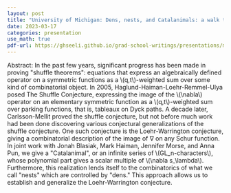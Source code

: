 ```yaml
---
layout: post
title: "University of Michigan: Dens, nests, and Catalanimals: a walk through the zoo of shuffle theorems"
date: 2023-03-17
categories: presentation
use_math: true
pdf-url: https://ghseeli.github.io/grad-school-writings/presentations/michigan-combinatorics-seminar-shuffle-theorems.pdf
---
```

Abstract: In the past few years, significant progress has been made in proving "shuffle theorems": equations that express an algebraically defined operator on a symmetric functions as a \\(q,t\\)-weighted sum over some kind of combinatorial object. In 2005,
Haglund-Haiman-Loehr-Remmel-Ulya posed The Shuffle Conjecture, expressing the image of the \\(\nabla\\) operator on an elementary symmetric function as a \\(q,t\\)-weighted sum over parking functions, that is, tableaux on Dyck paths. A decade later, Carlsson-Mellit proved the shuffle conjecture, but not before much work had been done discovering various conjectural generalizations of the shuffle conjecture. One such conjecture is the Loehr-Warrington conjecture, giving a combinatorial description of the image of $\nabla$ on any Schur function. In joint work with Jonah Blasiak, Mark Haiman, Jennifer Morse, and Anna Pun, we give a "Catalanimal", or an infinite series of \\(GL_n-characters\\), whose polynomial part gives a scalar multiple of \\(\nabla s_\lambda\\). Furthermore, this realization lends itself to the combinatorics of what we call "nests" which are controlled by "dens." This approach allows us to establish and generalize the Loehr-Warrington conjecture.
